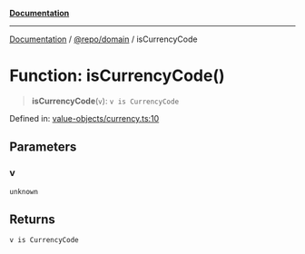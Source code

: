 [**Documentation**](../../../README.md)

***

[Documentation](../../../README.md) / [@repo/domain](../README.md) / isCurrencyCode

# Function: isCurrencyCode()

> **isCurrencyCode**(`v`): `v is CurrencyCode`

Defined in: [value-objects/currency.ts:10](https://github.com/o3osatoshi/experiment/blob/5bd7d1b2e07e346ab8abb44ddf7730e7fe84cf4f/packages/domain/src/value-objects/currency.ts#L10)

## Parameters

### v

`unknown`

## Returns

`v is CurrencyCode`
